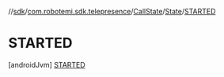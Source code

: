 //[sdk](../../../../../index.md)/[com.robotemi.sdk.telepresence](../../../index.md)/[CallState](../../index.md)/[State](../index.md)/[STARTED](index.md)



# STARTED  
 [androidJvm] [STARTED](index.md)  
   

